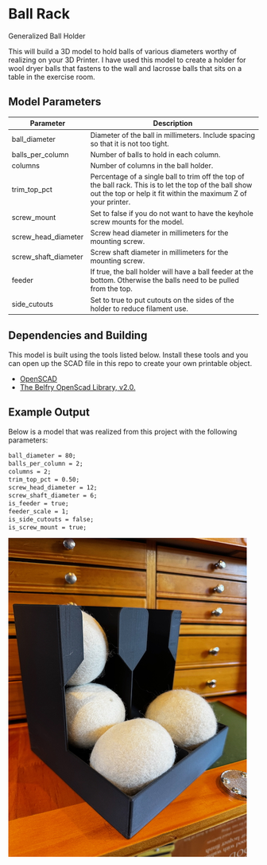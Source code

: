 # Ball Rack

Generalized Ball Holder

This will build a 3D model to hold balls of various diameters worthy of realizing on your 3D Printer. I have used this model to
create a holder for wool dryer balls that fastens to the wall and lacrosse balls that sits on a table in the exercise room.

## Model Parameters

| Parameter            | Description                                                                                                                                                                |
| -------------------- | -------------------------------------------------------------------------------------------------------------------------------------------------------------------------- |
| ball_diameter        | Diameter of the ball in millimeters. Include spacing so that it is not too tight.                                                                                          |
| balls_per_column     | Number of balls to hold in each column.                                                                                                                                    |
| columns              | Number of columns in the ball holder.                                                                                                                                      |
| trim_top_pct         | Percentage of a single ball to trim off the top of the ball rack. This is to let the top of the ball show out the top or help it fit within the maximum Z of your printer. |
| screw_mount          | Set to false if you do not want to have the keyhole screw mounts for the model.                                                                                            |
| screw_head_diameter  | Screw head diameter in millimeters for the mounting screw.                                                                                                                 |
| screw_shaft_diameter | Screw shaft diameter in millimeters for the mounting screw.                                                                                                                |
| feeder               | If true, the ball holder will have a ball feeder at the bottom. Otherwise the balls need to be pulled from the top.                                                        |
| side_cutouts         | Set to true to put cutouts on the sides of the holder to reduce filament use.                                                                                              |

## Dependencies and Building

This model is built using the tools listed below. Install these tools and you can open up the SCAD file
in this repo to create your own printable object.

- [OpenSCAD](https://openscad.org)
- [The Belfry OpenScad Library, v2.0.](https://github.com/BelfrySCAD/BOSL2)

## Example Output

Below is a model that was realized from this project with the following parameters:

```
ball_diameter = 80;
balls_per_column = 2;
columns = 2;
trim_top_pct = 0.50;
screw_head_diameter = 12;
screw_shaft_diameter = 6;
is_feeder = true;
feeder_scale = 1;
is_side_cutouts = false;
is_screw_mount = true;
```

![Wool Dryer Ball Rack Example](./dryer_ball_rack.jpeg)
